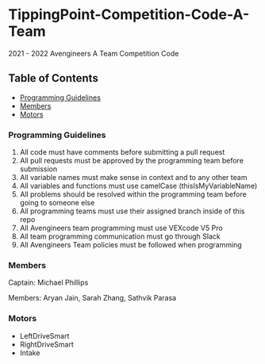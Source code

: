 # TippingPoint-Competition-Code-A-Team
2021 - 2022 Avengineers A Team Competition Code

## Table of Contents

 - [Programming Guidelines](https://github.com/AvengineersVex/TippingPoint-Competition-Code-A-Team#programming-guidelines)
 - [Members](https://github.com/AvengineersVex/TippingPoint-Competition-Code-A-Team#members)
 - [Motors](https://github.com/AvengineersVex/TippingPoint-Competition-Code-A-Team#motors)
 
### Programming Guidelines
1. All code must have comments before submitting a pull request
2. All pull requests must be approved by the programming team before submission
3. All variable names must make sense in context and to any other team
4. All variables and functions must use camelCase (thisIsMyVariableName)
5. All problems should be resolved within the programming team before going to someone else
6. All programming teams must use their assigned branch inside of this repo
7. All Avengineers team programming must use VEXcode V5 Pro
8. All team programming communication must go through Slack
9. All Avengineers Team policies must be followed when programming
 
### Members
Captain: Michael Phillips

Members: Aryan Jain, Sarah Zhang, Sathvik Parasa

### Motors
 - LeftDriveSmart
 - RightDriveSmart
 - Intake

